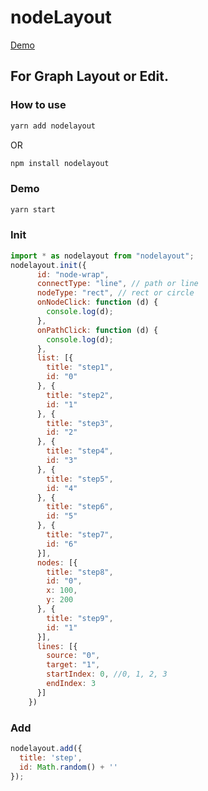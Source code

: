 # nodeLayout

<a href="https://zkboxing.com/nodeLayout/" target="_blank">Demo</a>

## For Graph Layout or Edit.

### How to use

```bash
yarn add nodelayout
```
OR
```bash
npm install nodelayout
```

### Demo
```bash
yarn start
```

### Init
```js
import * as nodelayout from "nodelayout";
nodelayout.init({
      id: "node-wrap",
      connectType: "line", // path or line
      nodeType: "rect", // rect or circle
      onNodeClick: function (d) {
        console.log(d);
      },
      onPathClick: function (d) {
        console.log(d);
      },
      list: [{
        title: "step1",
        id: "0"
      }, {
        title: "step2",
        id: "1"
      }, {
        title: "step3",
        id: "2"
      }, {
        title: "step4",
        id: "3"
      }, {
        title: "step5",
        id: "4"
      }, {
        title: "step6",
        id: "5"
      }, {
        title: "step7",
        id: "6"
      }],
      nodes: [{
        title: "step8",
        id: "0",
        x: 100,
        y: 200
      }, {
        title: "step9",
        id: "1"
      }],
      lines: [{
        source: "0",
        target: "1",
        startIndex: 0, //0, 1, 2, 3
        endIndex: 3
      }]
    })
```
### Add
```js
nodelayout.add({
  title: 'step',
  id: Math.random() + ''
});
```